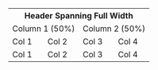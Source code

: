 <table>
  <tr>
    <th colspan="4">Header Spanning Full Width</th>
  </tr>
  <tr>
    <td colspan="2">Column 1 (50%)</td>
    <td colspan="2">Column 2 (50%)</td>
  </tr>
  <tr>
    <td>Col 1</td>
    <td>Col 2</td>
    <td>Col 3</td>
    <td>Col 4</td>
  </tr>
  <tr>
    <td>Col 1</td>
    <td>Col 2</td>
    <td>Col 3</td>
    <td>Col 4</td>
  </tr>
</table>
